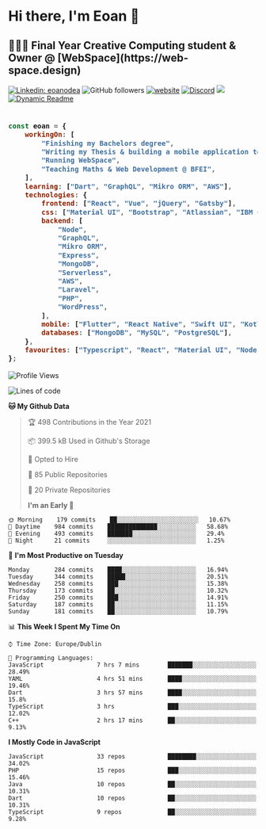 # Hi there, I'm Eoan 👋

<h2>👨🏻‍💻 Final Year Creative Computing student & Owner @ [WebSpace](https://web-space.design) </h2>

[![Linkedin: eoanodea](https://img.shields.io/badge/-eoanodea-blue?style=flat-square&logo=Linkedin&logoColor=white&link=https://www.linkedin.com/in/eoanodea/)](https://www.linkedin.com/in/eoanodea/)
![GitHub followers](https://img.shields.io/github/followers/eoanodea?label=Follow&style=social)
[![website](https://img.shields.io/badge/Website-46a2f1.svg?&style=flat-square&logo=Google-Chrome&logoColor=white&link=https://web-space.design/)](http://web-space.design/)
[![Discord](https://img.shields.io/discord/591914197219016707.svg?label=&logo=discord&logoColor=ffffff&color=7389D8&labelColor=6A7EC2)](https://discord.gg/4eEcsSMYXX)
![](https://visitor-badge.glitch.me/badge?page_id=eoanodea.eoanodea)
[![Dynamic Readme](https://github.com/eoanodea/eoanodea/actions/workflows/main.yml/badge.svg)](https://github.com/eoanodea/eoanodea/actions/workflows/main.yml)

<h3>
    
```javascript

const eoan = {
    workingOn: [
        "Finishing my Bachelors degree",
        "Writing my Thesis & building a mobile application to support it",
        "Running WebSpace",
        "Teaching Maths & Web Development @ BFEI",
    ],
    learning: ["Dart", "GraphQL", "Mikro ORM", "AWS"],
    technologies: {
        frontend: ["React", "Vue", "jQuery", "Gatsby"],
        css: ["Material UI", "Bootstrap", "Atlassian", "IBM Carbon"],
        backend: [
            "Node",
            "GraphQL",
            "Mikro ORM",
            "Express",
            "MongoDB",
            "Serverless",
            "AWS",
            "Laravel",
            "PHP",
            "WordPress",
        ],
        mobile: ["Flutter", "React Native", "Swift UI", "Kotlin"],
        databases: ["MongoDB", "MySQL", "PostgreSQL"],
    },
    favourites: ["Typescript", "React", "Material UI", "Node", "GraphQL"],
};

````

</h3>

<!--
**eoanodea/eoanodea** is a ✨ _special_ ✨ repository because its `README.md` (this file) appears on your GitHub profile.

Here are some ideas to get you started:

- 🔭 I’m currently working on ...
- 🌱 I’m currently learning ...
- 👯 I’m looking to collaborate on ...
- 🤔 I’m looking for help with ...
- 💬 Ask me about ...
- 📫 How to reach me: ...
- 😄 Pronouns: ...
- ⚡ Fun fact: ...
-->

<!--START_SECTION:waka-->

![Profile Views](http://img.shields.io/badge/Profile%20Views-0-blue)

![Lines of code](https://img.shields.io/badge/From%20Hello%20World%20I%27ve%20Written-4.1%20million%20lines%20of%20code-blue)

**🐱 My Github Data**

> 🏆 498 Contributions in the Year 2021
>
> 📦 399.5 kB Used in Github's Storage
>
> 💼 Opted to Hire
>
> 📜 85 Public Repositories
>
> 🔑 20 Private Repositories
>
> **I'm an Early 🐤**

```text
🌞 Morning    179 commits    ██░░░░░░░░░░░░░░░░░░░░░░░   10.67%
🌆 Daytime    984 commits    ██████████████░░░░░░░░░░░   58.68%
🌃 Evening    493 commits    ███████░░░░░░░░░░░░░░░░░░   29.4%
🌙 Night      21 commits     ░░░░░░░░░░░░░░░░░░░░░░░░░   1.25%

````

📅 **I'm Most Productive on Tuesday**

```text
Monday       284 commits    ████░░░░░░░░░░░░░░░░░░░░░   16.94%
Tuesday      344 commits    █████░░░░░░░░░░░░░░░░░░░░   20.51%
Wednesday    258 commits    ███░░░░░░░░░░░░░░░░░░░░░░   15.38%
Thursday     173 commits    ██░░░░░░░░░░░░░░░░░░░░░░░   10.32%
Friday       250 commits    ███░░░░░░░░░░░░░░░░░░░░░░   14.91%
Saturday     187 commits    ██░░░░░░░░░░░░░░░░░░░░░░░   11.15%
Sunday       181 commits    ██░░░░░░░░░░░░░░░░░░░░░░░   10.79%

```

📊 **This Week I Spent My Time On**

```text
⌚︎ Time Zone: Europe/Dublin

💬 Programming Languages:
JavaScript               7 hrs 7 mins        ███████░░░░░░░░░░░░░░░░░░   28.49%
YAML                     4 hrs 51 mins       ████░░░░░░░░░░░░░░░░░░░░░   19.46%
Dart                     3 hrs 57 mins       ████░░░░░░░░░░░░░░░░░░░░░   15.8%
TypeScript               3 hrs               ███░░░░░░░░░░░░░░░░░░░░░░   12.02%
C++                      2 hrs 17 mins       ██░░░░░░░░░░░░░░░░░░░░░░░   9.13%

```

**I Mostly Code in JavaScript**

```text
JavaScript               33 repos            ████████░░░░░░░░░░░░░░░░░   34.02%
PHP                      15 repos            ███░░░░░░░░░░░░░░░░░░░░░░   15.46%
Java                     10 repos            ██░░░░░░░░░░░░░░░░░░░░░░░   10.31%
Dart                     10 repos            ██░░░░░░░░░░░░░░░░░░░░░░░   10.31%
TypeScript               9 repos             ██░░░░░░░░░░░░░░░░░░░░░░░   9.28%

```

<!--END_SECTION:waka-->
